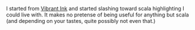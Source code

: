 I started from [Vibrant Ink](http://alternateidea.com/blog/articles/2006/01/03/textmate-vibrant-ink-theme-and-prototype-bundle) and started slashing toward scala highlighting I could live with.  It makes no pretense of being useful for anything but scala (and depending on your tastes, quite possibly not even that.)